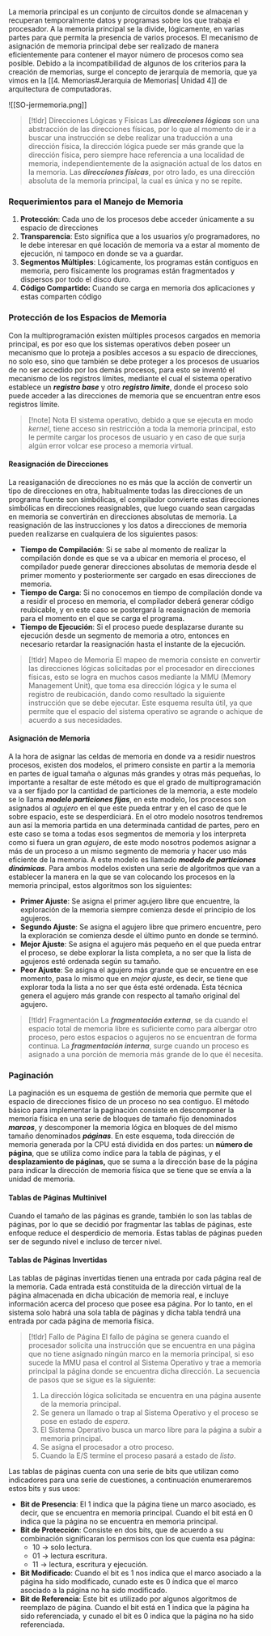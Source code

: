 La memoria principal es un conjunto de circuitos donde se almacenan y recuperan temporalmente datos y programas sobre los que trabaja el procesador. A la memoria principal se la divide, lógicamente, en varias partes para que permita la presencia de varios procesos. El mecanismo de asignación de memoria principal debe ser realizado de manera eficientemente para contener el mayor número de procesos como sea posible.
Debido a la incompatibilidad de algunos de los criterios para la creación de memorias, surge el concepto de jerarquía de memoria, que ya vimos en la [[4. Memorias#Jerarquia de Memorias| Unidad 4]] de arquitectura de computadoras.

![[SO-jermemoria.png]]

>[!tldr] Direcciones Lógicas y Físicas
>Las ***direcciones lógicas*** son una abstracción de las direcciones físicas, por lo que al momento de ir a buscar una instrucción se debe realizar una traducción a una dirección física, la dirección lógica puede ser más grande que la dirección física, pero siempre hace referencia a una localidad de memoria, independientemente de la asignación actual de los datos en la memoria.
>Las ***direcciones físicas***, por otro lado, es una dirección absoluta de la memoria principal, la cual es única y no se repite. 

### Requerimientos para el Manejo de Memoria

1. **Protección**: Cada uno de los procesos debe acceder únicamente a su espacio de direcciones
2. **Transparencia**: Esto significa que a los usuarios y/o programadores, no le debe interesar en qué locación de memoria va a estar al momento de ejecución, ni tampoco en donde se va a guardar.
3. **Segmentos Múltiples**: Lógicamente, los programas están contiguos en memoria, pero físicamente los programas están fragmentados y dispersos por todo el disco duro.
4. **Código Compartido:** Cuando se carga en memoria dos aplicaciones y estas comparten código

### Protección de los Espacios de Memoria

Con la multiprogramación existen múltiples procesos cargados en memoria principal, es por eso que los sistemas operativos deben poseer un mecanismo que lo proteja a posibles accesos a su espacio de direcciones, no solo eso, sino que también se debe proteger a los procesos de usuarios de no ser accedido por los demás procesos, para esto se inventó el mecanismo de los registros límites, mediante el cual el sistema operativo establece un ***registro base*** y otro ***registro límite***, donde el proceso solo puede acceder a las direcciones de memoria que se encuentran entre esos registros límite.

>[!note] Nota
>El sistema operativo, debido a que se ejecuta en modo *kernel*, tiene acceso sin restricción a toda la memoria principal, esto le permite cargar los procesos de usuario y en caso de que surja algún error volcar ese proceso a memoria virtual.

#### Reasignación de Direcciones

La reasiganación de direcciones no es más que la acción de convertir un tipo de direcciones en otra, habitualmente todas las direcciones de un programa fuente son simbólicas, el compilador convierte estas direcciones simbólicas en direcciones reasignables, que luego cuando sean cargadas en memoria se convertirán en direcciones absolutas de memoria.
La reasignación de las instrucciones y los datos a direcciones de memoria pueden realizarse en cualquiera de los siguientes pasos:

- **Tiempo de Compilación**: Si se sabe al momento de realizar la compilación donde es que se va a ubicar en memoria el proceso, el compilador puede generar direcciones absolutas de memoria desde el primer momento y posteriormente ser cargado en esas direcciones de memoria.
- **Tiempo de Carga**: Si no conocemos en tiempo de compilación donde va a residir el proceso en memoria, el compilador deberá generar código reubicable, y en este caso se postergará la reasignación de memoria para el momento en el que se carga el programa.
- **Tiempo de Ejecución**: Si el proceso puede desplazarse durante su ejecución desde un segmento de memoria a otro, entonces en necesario retardar la reasignación hasta el instante de la ejecución.

>[!tldr] Mapeo de Memoria
>El mapeo de memoria consiste en convertir las direcciones lógicas solicitadas por el procesador en direcciones físicas, esto se logra en muchos casos mediante la MMU (Memory Management Unit), que toma esa dirección lógica y le suma el registro de reubicación, dando como resultado la siguiente instrucción que se debe ejecutar.
>Este esquema resulta útil, ya que permite que el espacio del sistema operativo se agrande o achique de acuerdo a sus necesidades.

#### Asignación de Memoria

A la hora de asignar las celdas de memoria en donde va a residir nuestros procesos, existen dos modelos, el primero consiste en partir a la memoria en partes de igual tamaña o algunas más grandes y otras más pequeñas, lo importante a resaltar de este método es que el grado de multiprogramación va a ser fijado por la cantidad de particiones de la memoria, a este modelo se lo llama ***modelo particiones fijas***, en este modelo, los procesos son asignados al *agujero* en el que este pueda entrar y en el caso de que le sobre espacio, este se desperdiciará.
En el otro modelo nosotros tendremos aun así la memoria partida en una determinada cantidad de partes, pero en este caso se toma a todas esos segmentos de memoria y los interpreta como si fuera un gran *agujero*, de este modo nosotros podemos asignar a más de un proceso a un mismo segmento de memoria y hacer uso más eficiente de la memoria. A este modelo es llamado ***modelo de particiones dinámicas***.
Para ambos modelos existen una serie de algoritmos que van a establecer la manera en la que se van colocando los procesos en la memoria principal, estos algoritmos son los siguientes:

- **Primer Ajuste**: Se asigna el primer agujero libre que encuentre, la exploración de la memoria siempre comienza desde el principio de los agujeros.
- **Segundo Ajuste**: Se asigna el agujero libre que primero encuentre, pero la exploración se comienza desde el último punto en donde se terminó.
- **Mejor Ajuste**: Se asigna el agujero más pequeño en el que pueda entrar el proceso, se debe explorar la lista completa, a no ser que la lista de agujeros esté ordenada según su tamaño.
- **Peor Ajuste**: Se asigna el agujero más grande que se encuentre en ese momento, pasa lo mismo que en *mejor ajuste*, es decir, se tiene que explorar toda la lista a no ser que ésta esté ordenada. Esta técnica genera el agujero más grande con respecto al tamaño original del agujero.

>[!tldr] Fragmentación
>La ***fragmentación externa***, se da cuando el espacio total de memoria libre es suficiente como para albergar otro proceso, pero estos espacios o agujeros no se encuentran de forma continua.
>La ***fragmentación interna***, surge cuando un proceso es asignado a una porción de memoria más grande de lo que él necesita.

### Paginación

La paginación es un esquema de gestión de memoria que permite que el espacio de direcciones físico de un proceso no sea contiguo. El método básico para implementar la paginación consiste en descomponer la memoria física en una serie de bloques de tamaño fijo denominados ***marcos***, y descomponer la memoria lógica en bloques de del mismo tamaño denominados ***páginas***. En este esquema, toda dirección de memoria generada por la CPU está dividida en dos partes: un **número de página**, que se utiliza como índice para la tabla de páginas, y el **desplazamiento de páginas,** que se suma a la dirección base de la página para indicar la dirección de memoria física que se tiene que se envía a la unidad de memoria.

#### Tablas de Páginas Multinivel

Cuando el tamaño de las páginas es grande, también lo son las tablas de páginas, por lo que se decidió por fragmentar las tablas de páginas, este enfoque reduce el desperdicio de memoria. Estas tablas de páginas pueden ser de segundo nivel e incluso de tercer nivel.

#### Tablas de Páginas Invertidas

Las tablas de páginas invertidas tienen una entrada por cada página real de la memoria. Cada entrada está constituida de la dirección virtual de la página almacenada en dicha ubicación de memoria real, e incluye información acerca del proceso que posee esa página. Por lo tanto, en el sistema solo habrá una sola tabla de páginas y dicha tabla tendrá una entrada por cada página de memoria física.

>[!tldr] Fallo de Página
>El fallo de página se genera cuando el procesador solicita una instrucción que se encuentra en una página que no tiene asignado ningún marco en la memoria principal, si eso sucede la MMU pasa el control al Sistema Operativo y trae a memoria principal la página donde se encuentra dicha dirección. La secuencia de pasos que se sigue es la siguiente:
>1. La dirección lógica solicitada se encuentra en una página ausente de la memoria principal.
>2. Se genera un llamado o trap al Sistema Operativo y el proceso se pose en estado de *espera*.
>3. El Sistema Operativo busca un marco libre para la página a subir a memoria principal.
>4. Se asigna el procesador a otro proceso.
>5. Cuando la E/S termine el proceso pasará a estado de *listo*.

Las tablas de páginas cuenta con una serie de bits que utilizan como indicadores para una serie de cuestiones, a continuación enumeraremos estos bits y sus usos:

- **Bit de Presencia**: El 1 indica que la página tiene un marco asociado, es decir, que se encuentra en memoria principal. Cuando el bit está en 0 indica que la página no se encuentra en memoria principal.
- **Bit de Protección**: Consiste en dos bits, que de acuerdo a su combinación significaran los permisos con los que cuenta esa página:
	- 10 -> solo lectura.
	- 01 -> lectura escritura.
	- 11 -> lectura, escritura y ejecución.
- **Bit Modificado**: Cuando el bit es 1 nos indica que el marco asociado a la página ha sido modificado, cunado este es 0 índica que el marco asociado a la página no ha sido modificado.
- **Bit de Referencia**: Este bit es utilizado por algunos algoritmos de reemplazo de página. Cuando el bit está en 1 indica que la página ha sido referenciada, y cunado el bit es 0 indica que la página no ha sido referenciada.